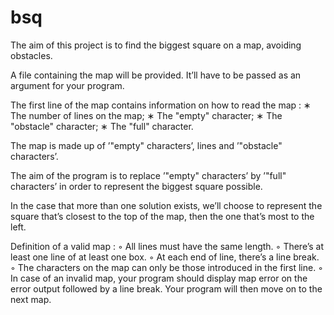 # bsq
The aim of this project is to find the biggest square on a map, avoiding obstacles.

A file containing the map will be provided. It’ll have to be passed as an argument for your program.

The first line of the map contains information on how to read the map : 
    ∗ The number of lines on the map;
    ∗ The "empty" character; 
    ∗ The "obstacle" character; 
    ∗ The "full" character.

The map is made up of ’"empty" characters’, lines and ’"obstacle" characters’.

The aim of the program is to replace ’"empty" characters’ by ’"full"
characters’ in order to represent the biggest square possible.

 In the case that more than one solution exists, we’ll choose to represent the square that’s closest to the top of the map, then the one that’s most to the left.

 Definition of a valid map :
◦ All lines must have the same length.
◦ There’s at least one line of at least one box.
◦ At each end of line, there’s a line break.
◦ The characters on the map can only be those introduced in the first line.
◦ In case of an invalid map, your program should display map error on the error output followed by a line break. Your program will then move on to the next map.